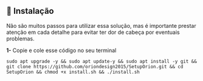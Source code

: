 ## 💽 Instalação

Não são muitos passos para utilizar essa solução, mas é importante prestar atenção em cada detalhe para evitar ter dor de cabeça por eventuais problemas.

<p><b>1-</b> Copie e cole esse código no seu terminal</p>

```
sudo apt upgrade -y && sudo apt update-y && sudo apt install -y git && git clone https://github.com/oriondesign2015/SetupOrion.git && cd SetupOrion && chmod +x install.sh && ./install.sh
```


